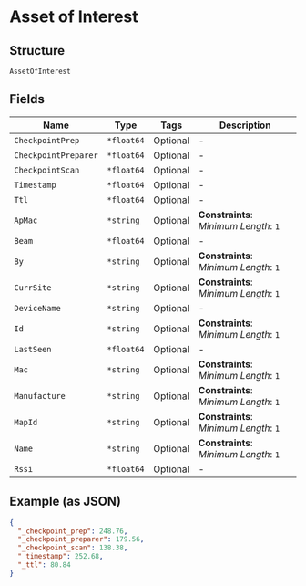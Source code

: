 
# Asset of Interest

## Structure

`AssetOfInterest`

## Fields

| Name | Type | Tags | Description |
|  --- | --- | --- | --- |
| `CheckpointPrep` | `*float64` | Optional | - |
| `CheckpointPreparer` | `*float64` | Optional | - |
| `CheckpointScan` | `*float64` | Optional | - |
| `Timestamp` | `*float64` | Optional | - |
| `Ttl` | `*float64` | Optional | - |
| `ApMac` | `*string` | Optional | **Constraints**: *Minimum Length*: `1` |
| `Beam` | `*float64` | Optional | - |
| `By` | `*string` | Optional | **Constraints**: *Minimum Length*: `1` |
| `CurrSite` | `*string` | Optional | **Constraints**: *Minimum Length*: `1` |
| `DeviceName` | `*string` | Optional | - |
| `Id` | `*string` | Optional | **Constraints**: *Minimum Length*: `1` |
| `LastSeen` | `*float64` | Optional | - |
| `Mac` | `*string` | Optional | **Constraints**: *Minimum Length*: `1` |
| `Manufacture` | `*string` | Optional | **Constraints**: *Minimum Length*: `1` |
| `MapId` | `*string` | Optional | **Constraints**: *Minimum Length*: `1` |
| `Name` | `*string` | Optional | **Constraints**: *Minimum Length*: `1` |
| `Rssi` | `*float64` | Optional | - |

## Example (as JSON)

```json
{
  "_checkpoint_prep": 248.76,
  "_checkpoint_preparer": 179.56,
  "_checkpoint_scan": 138.38,
  "_timestamp": 252.68,
  "_ttl": 80.84
}
```

